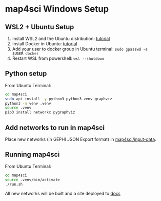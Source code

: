 # map4sci Windows Setup

## WSL2 + Ubuntu Setup

1. Install WSL2 and the Ubuntu distribution: [tutorial](https://ubuntu.com/tutorials/install-ubuntu-on-wsl2-on-windows-11-with-gui-support#1-overview)
2. Install Docker in Ubuntu: [tutorial](https://docs.docker.com/engine/install/ubuntu/)
3. Add your user to docker group in Ubuntu terminal:
   `sudo gpasswd -a $USER docker`
4. Restart WSL from powershell:
   `wsl --shutdown`

## Python setup

From Ubuntu Terminal:

```bash
cd map4sci
sudo apt install -y python3 python3-venv graphviz
python3 -m venv .venv
source .venv
pip3 install networkx pygraphviz
```

## Add networks to run in map4sci

Place new networks (in GEPHI JSON Export format) in [map4sci/input-data](./map4sci/input-data/).

## Running map4sci

From Ubuntu Terminal:

```bash
cd map4sci
source .venv/bin/activate
./run.sh
```

All new networks will be built and a site deployed to [docs](./docs/)
